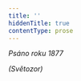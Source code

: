 ```yaml
---
title: ''
hiddenTitle: true
contentType: prose
---
```


<section>

_Psáno roku 1877_

_(Světozor)_

</section>
